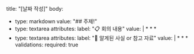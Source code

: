 title: "[날짜 작성]"
body:
  - type: markdown
    value: "## 주제!"
  - type: textarea
    attributes:
      label: "📋 회의 내용"
      value: |
        *
        *
        *
  - type: textarea
    attributes:
      label: "🦋 알게된 사실 or 참고 자료"
      value: |
        *
        *
        *
    validations:
      required: true
